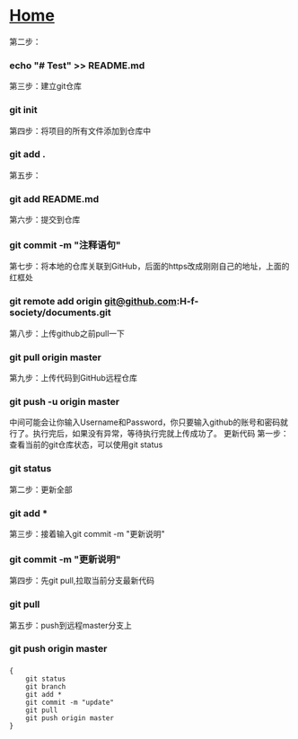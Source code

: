 # [Home](../README.md)
第二步：
### echo "# Test" >> README.md

第三步：建立git仓库
### git init

第四步：将项目的所有文件添加到仓库中
### git add .

第五步：
### git add README.md

第六步：提交到仓库
### git commit -m "注释语句"

第七步：将本地的仓库关联到GitHub，后面的https改成刚刚自己的地址，上面的红框处
### git remote add origin git@github.com:H-f-society/documents.git

第八步：上传github之前pull一下
### git pull origin master

第九步：上传代码到GitHub远程仓库
### git push -u origin master

中间可能会让你输入Username和Password，你只要输入github的账号和密码就行了。执行完后，如果没有异常，等待执行完就上传成功了。
更新代码
第一步：查看当前的git仓库状态，可以使用git status
### git status

第二步：更新全部
### git add *

第三步：接着输入git commit -m "更新说明"
### git commit -m "更新说明"

第四步：先git pull,拉取当前分支最新代码
### git pull

第五步：push到远程master分支上
### git push origin master
### ##############
	{
		git status
		git branch
		git add *
		git commit -m "update"
		git pull
		git push origin master
	}